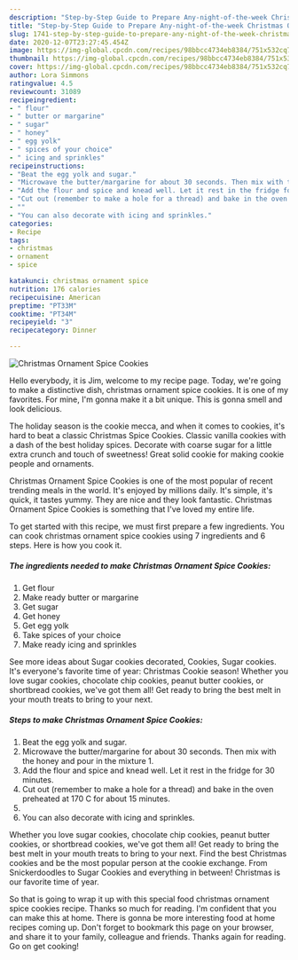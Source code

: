 ```yaml
---
description: "Step-by-Step Guide to Prepare Any-night-of-the-week Christmas Ornament Spice Cookies"
title: "Step-by-Step Guide to Prepare Any-night-of-the-week Christmas Ornament Spice Cookies"
slug: 1741-step-by-step-guide-to-prepare-any-night-of-the-week-christmas-ornament-spice-cookies
date: 2020-12-07T23:27:45.454Z
image: https://img-global.cpcdn.com/recipes/98bbcc4734eb8384/751x532cq70/christmas-ornament-spice-cookies-recipe-main-photo.jpg
thumbnail: https://img-global.cpcdn.com/recipes/98bbcc4734eb8384/751x532cq70/christmas-ornament-spice-cookies-recipe-main-photo.jpg
cover: https://img-global.cpcdn.com/recipes/98bbcc4734eb8384/751x532cq70/christmas-ornament-spice-cookies-recipe-main-photo.jpg
author: Lora Simmons
ratingvalue: 4.5
reviewcount: 31089
recipeingredient:
- " flour"
- " butter or margarine"
- " sugar"
- " honey"
- " egg yolk"
- " spices of your choice"
- " icing and sprinkles"
recipeinstructions:
- "Beat the egg yolk and sugar."
- "Microwave the butter/margarine for about 30 seconds. Then mix with the honey and pour in the mixture 1."
- "Add the flour and spice and knead well. Let it rest in the fridge for 30 minutes."
- "Cut out (remember to make a hole for a thread) and bake in the oven preheated at 170 C for about 15 minutes."
- ""
- "You can also decorate with icing and sprinkles."
categories:
- Recipe
tags:
- christmas
- ornament
- spice

katakunci: christmas ornament spice 
nutrition: 176 calories
recipecuisine: American
preptime: "PT33M"
cooktime: "PT34M"
recipeyield: "3"
recipecategory: Dinner

---
```



![Christmas Ornament Spice Cookies](https://img-global.cpcdn.com/recipes/98bbcc4734eb8384/751x532cq70/christmas-ornament-spice-cookies-recipe-main-photo.jpg)

Hello everybody, it is Jim, welcome to my recipe page. Today, we're going to make a distinctive dish, christmas ornament spice cookies. It is one of my favorites. For mine, I'm gonna make it a bit unique. This is gonna smell and look delicious.

The holiday season is the cookie mecca, and when it comes to cookies, it&#39;s hard to beat a classic Christmas Spice Cookies. Classic vanilla cookies with a dash of the best holiday spices. Decorate with coarse sugar for a little extra crunch and touch of sweetness! Great solid cookie for making cookie people and ornaments.

Christmas Ornament Spice Cookies is one of the most popular of recent trending meals in the world. It's enjoyed by millions daily. It's simple, it's quick, it tastes yummy. They are nice and they look fantastic. Christmas Ornament Spice Cookies is something that I've loved my entire life.


To get started with this recipe, we must first prepare a few ingredients. You can cook christmas ornament spice cookies using 7 ingredients and 6 steps. Here is how you cook it.

<!--inarticleads1-->

##### The ingredients needed to make Christmas Ornament Spice Cookies:

1. Get  flour
1. Make ready  butter or margarine
1. Get  sugar
1. Get  honey
1. Get  egg yolk
1. Take  spices of your choice
1. Make ready  icing and sprinkles


See more ideas about Sugar cookies decorated, Cookies, Sugar cookies. It&#39;s everyone&#39;s favorite time of year: Christmas Cookie season! Whether you love sugar cookies, chocolate chip cookies, peanut butter cookies, or shortbread cookies, we&#39;ve got them all! Get ready to bring the best melt in your mouth treats to bring to your next. 

<!--inarticleads2-->

##### Steps to make Christmas Ornament Spice Cookies:

1. Beat the egg yolk and sugar.
1. Microwave the butter/margarine for about 30 seconds. Then mix with the honey and pour in the mixture 1.
1. Add the flour and spice and knead well. Let it rest in the fridge for 30 minutes.
1. Cut out (remember to make a hole for a thread) and bake in the oven preheated at 170 C for about 15 minutes.
1. 
1. You can also decorate with icing and sprinkles.


Whether you love sugar cookies, chocolate chip cookies, peanut butter cookies, or shortbread cookies, we&#39;ve got them all! Get ready to bring the best melt in your mouth treats to bring to your next. Find the best Christmas cookies and be the most popular person at the cookie exchange. From Snickerdoodles to Sugar Cookies and everything in between! Christmas is our favorite time of year. 

So that is going to wrap it up with this special food christmas ornament spice cookies recipe. Thanks so much for reading. I'm confident that you can make this at home. There is gonna be more interesting food at home recipes coming up. Don't forget to bookmark this page on your browser, and share it to your family, colleague and friends. Thanks again for reading. Go on get cooking!
